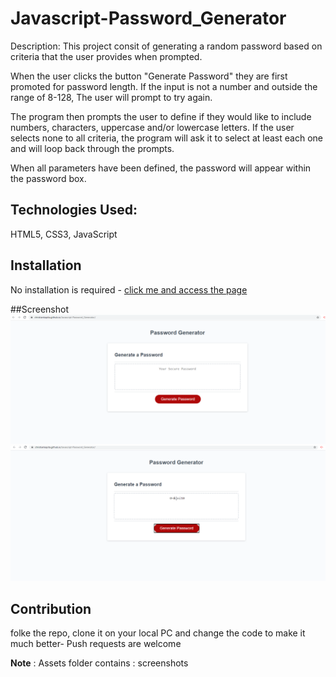 # Javascript-Password_Generator
 
Description: This project consit of generating a random password based on criteria that the user provides when prompted.

When the user clicks the button "Generate Password" they are first promoted for password length. 
If the input is not a number and outside the range of 8-128, The user will prompt to try again.

The program then prompts the user to define if they would like to include numbers, characters, uppercase and/or lowercase letters. If the user selects none to all criteria, the program will ask it to select at least each one and will loop back through the prompts.

When all parameters have been defined, the password will appear within the password box.

## Technologies Used: 
HTML5, CSS3, JavaScript


## Installation
No installation is required - [click me and access the page](https://christiankapita.github.io/Javascript-Password_Generator/)

##Screenshot
 ![loading page](./Assets/screenshot1.png)
 ![generated Passeword ](./Assets/screenshot2.png)

## Contribution
folke the repo, clone it on your local PC and change the code to make it much better- Push requests are welcome


**Note** : Assets folder contains : screenshots 